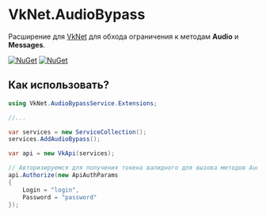 # VkNet.AudioBypass
Расширение для [VkNet](https://github.com/vknet/vk) для обхода ограничения к методам **Audio** и **Messages**.

[![NuGet](https://img.shields.io/nuget/v/VkNet.AudioBypassService.svg)](https://www.nuget.org/packages/VkNet.AudioBypassService/)
[![NuGet](https://img.shields.io/nuget/dt/VkNet.AudioBypassService.svg)](https://www.nuget.org/packages/VkNet.AudioBypassService/)

## Как использовать?

``` C#
using VkNet.AudioBypassService.Extensions;

//...

var services = new ServiceCollection();
services.AddAudioBypass(); 

var api = new VkApi(services);

// Авторизируемся для получения токена валидного для вызова методов Audio / Messages
api.Authorize(new ApiAuthParams
{
    Login = "login",
    Password = "password"
});
```

